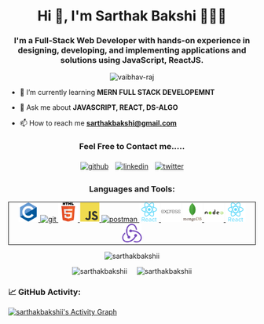 

<!--
**sarthakbakshii/sarthakbakshii** is a ✨ _special_ ✨ repository because its `README.md` (this file) appears on your GitHub profile.

Here are some ideas to get you started:

- 🔭 I’m currently working on ...
- 🌱 I’m currently learning ...
- 👯 I’m looking to collaborate on ...
- 🤔 I’m looking for help with ...
- 💬 Ask me about ...
- 📫 How to reach me: ...
- 😄 Pronouns: ...
- ⚡ Fun fact: ...
-->
<h1 align="center">Hi 👋, I'm Sarthak Bakshi 👨🏻‍💻</h1>
<h3 align="center">I'm a Full-Stack Web Developer with hands-on experience in designing, developing, and implementing
        applications and solutions using JavaScript, ReactJS.</h3>

<p align="center"> <img
                src="https://komarev.com/ghpvc/?username=vaibhav-raj&label=Profile%20views&color=0e75b6&style=flat"
                alt="vaibhav-raj" /> </p>
                
<!-- <p align="center"> <img
                src="https://user-images.githubusercontent.com/40136017/134124139-172a975d-1cf3-4538-8049-8efab00e4489.png"
                alt="vaibhav-raj" /> </p> -->

- 🌱 I’m currently learning **MERN FULL STACK DEVELOPEMNT**

- 💬 Ask me about **JAVASCRIPT, REACT, DS-ALGO**

- 📫 How to reach me **sarthakbakshi@gmail.com**

<!-- - 🔗 Personal Website **https://vaibhavraj.netlify.app/** -->

<!-- ### Feel Free to Contact me..... -->
<h3 align="center">Feel Free to Contact me.....</h3>
<p align="center">
        <a href="https://github.com/sarthakbakshii"><img alt="github" width="10%" style="padding:5px"
                        src="https://img.icons8.com/clouds/100/000000/github.png" /></a>
        <a href="https://www.linkedin.com/in/sarthak-bakshi/"><img alt="linkedin" width="10%" style="padding:5px"
                        src="https://img.icons8.com/clouds/100/000000/linkedin.png" /></a>
        <a href="https://twitter.com/sarthakbakshii"><img alt="twitter" width="10%" style="padding:5px"
                        src="https://img.icons8.com/clouds/100/000000/twitter.png" /></a>
</p>
<h3 align="center">Languages and Tools:</h3>
<p align="center " style="border: 1px solid black" > 
                <a href="https://www.cprogramming.com/" target="_blank"> 
                        <img src="https://raw.githubusercontent.com/devicons/devicon/master/icons/c/c-original.svg" alt="c" width="40" height="40" /> 
                </a> 
                <a href="https://git-scm.com/" target="_blank"> <img
                        src="https://www.vectorlogo.zone/logos/git-scm/git-scm-icon.svg" alt="git" width="40"
                        height="40" /> </a> <a href="https://www.w3.org/html/" target="_blank"> <img
                        src="https://raw.githubusercontent.com/devicons/devicon/master/icons/html5/html5-original-wordmark.svg"
                        alt="html5" width="40" height="40" /> </a> <a
                href="https://developer.mozilla.org/en-US/docs/Web/JavaScript" target="_blank"> <img
                        src="https://raw.githubusercontent.com/devicons/devicon/master/icons/javascript/javascript-original.svg"
                        alt="javascript" width="40" height="40" /> </a> <a href="https://postman.com" target="_blank">
                <img src="https://www.vectorlogo.zone/logos/getpostman/getpostman-icon.svg" alt="postman" width="40"
                        height="40" /> </a> <a href="https://reactjs.org/" target="_blank"> <img
                        src="https://raw.githubusercontent.com/devicons/devicon/master/icons/react/react-original-wordmark.svg"
                        alt="react" width="40" height="40" /> </a><img
                src="https://raw.githubusercontent.com/devicons/devicon/master/icons/express/express-original-wordmark.svg"
                alt="express" width="40" height="40" /> </a> <a href="https://www.mongodb.com/" target="_blank"> <img
                        src="https://raw.githubusercontent.com/devicons/devicon/master/icons/mongodb/mongodb-original-wordmark.svg"
                        alt="mongodb" width="40" height="40" /> </a> <a href="https://nodejs.org" target="_blank"> <img
                        src="https://raw.githubusercontent.com/devicons/devicon/master/icons/nodejs/nodejs-original-wordmark.svg"
                        alt="nodejs" width="40" height="40" /> </a> <a href="https://reactjs.org/" target="_blank"> <img
                        src="https://raw.githubusercontent.com/devicons/devicon/master/icons/react/react-original-wordmark.svg"
                        alt="react" width="40" height="40" /> </a> <a href="https://redux.js.org" target="_blank"> <img
                        src="https://raw.githubusercontent.com/devicons/devicon/master/icons/redux/redux-original.svg"
                        alt="redux" width="40" height="40" /> </a> </p>

<p align="center" ><img  
                src="https://github-readme-stats.vercel.app/api/top-langs?username=sarthakbakshii&theme=dark&hide_border=true&show_icons=true&locale=en&layout=compact"
                alt="sarthakbakshii" />  </p>

<p align="center "  >
                <img  width="47%"
                src="https://github-readme-stats.vercel.app/api?username=sarthakbakshii&show_icons=true&theme=dark&hide_border=true&locale=en"
                alt="sarthakbakshii" />  &nbsp; &nbsp; 
        <img width="47%" src="https://github-readme-streak-stats.herokuapp.com/?user=sarthakbakshii&theme=dark&hide_border=true"
                alt="sarthakbakshii" /></p>

### 📈 GitHub Activity:
  <a href="https://github.com/sarthakbakshii/github-readme-activity-graph"><img alt="sarthakbakshii's Activity Graph" src="https://activity-graph.herokuapp.com/graph?username=sarthakbakshii&bg_color=1F222E&color=F8D866&line=F85D7F&point=FFFFFF&hide_border=true" /></a>
  


